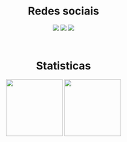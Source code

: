 <div align="center"> 
	<center><h1>Redes sociais</h1></center>
	<a href="https://www.instagram.com/zk_exe/" target="_blank"><img src="https://img.shields.io/badge/instagram-216338?style=for-the-badge&logo=instagram&logoColor=white"></a>
	<a href="https://www.youtube.com/c/zksoqueexecut%C3%A1vel" target="_blank"><img src="https://img.shields.io/badge/youtube-216338?style=for-the-badge&logo=youtube&logoColor=white"></a>
	<a href="https://open.spotify.com/playlist/1QBxY9Mdnu7bdNM8NMyk1j?si=fed7aa3ee3b34c53"><img src="https://img.shields.io/badge/listinha%20lindinha-216338?style=for-the-badge&logo=spotify&logoColor=white" target="_blank"></a>
</div>
<br><br>
<div align="center">
	<center><h1>Statisticas</h1></center>
	<img height="150px" src="https://github-readme-stats.vercel.app/api/top-langs/?username=MrZkexe&layout=compact&langs_count=7&theme=gotham">
	<img height="150px" src="https://github-readme-stats.vercel.app/api?username=MrZkexe&show_icons=true&theme=gotham&include_all_commits=true&count_private=true">
</div>

